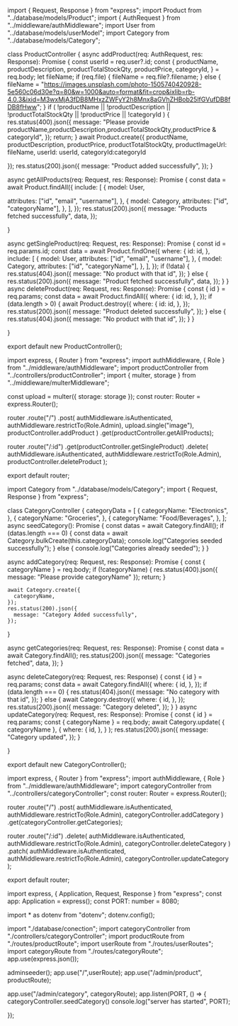 <!-- Product, Category Controller  -->

<!-- get single product and delete product controller -->
<!-- productController.ts -->

import { Request, Response } from "express";
import Product from "../database/models/Product";
import { AuthRequest } from "../middleware/authMiddleware";
import User from "../database/models/userModel";
import Category from "../database/models/Category";

class ProductController {
async addProduct(req: AuthRequest, res: Response): Promise<void> {
const userId = req.user?.id;
const {
productName,
productDescription,
productTotalStockQty,
productPrice,
categoryId,
} = req.body;
let fileName;
if (req.file) {
fileName = req.file?.filename;
} else {
fileName =
"https://images.unsplash.com/photo-1505740420928-5e560c06d30e?q=80&w=1000&auto=format&fit=crop&ixlib=rb-4.0.3&ixid=M3wxMjA3fDB8MHxzZWFyY2h8Mnx8aGVhZHBob25lfGVufDB8fDB8fHww";
}
if (
!productName ||
!productDescription ||
!productTotalStockQty ||
!productPrice ||
!categoryId
) {
res.status(400).json({
message:
"Please provide productName,productDescription,productTotalStockQty,productPrice & categoryId",
});
return;
}
await Product.create({
productName,
productDescription,
productPrice,
productTotalStockQty,
productImageUrl: fileName,
userId: userId,
categoryId:categoryId

});
res.status(200).json({
message: "Product added successfully",
});
}

async getAllProducts(req: Request, res: Response): Promise<void> {
const data = await Product.findAll({
include: [
{
model: User,

<!-- user and product ma relationship vako la user model batw id email username get gareko  -->

attributes: ["id", "email", "username"],
},
{
model: Category,
attributes: ["id", "categoryName"],
},
],
});
res.status(200).json({
message: "Products fetched successfully",
data,
});

}

<!-- add this -->

async getSingleProduct(req: Request, res: Response): Promise<void> {
const id = req.params.id;
const data = await Product.findOne({
where: {
id: id,
},
include: [
{
model: User,
attributes: ["id", "email", "username"],
},
{
model: Category,
attributes: ["id", "categoryName"],
},
],
});
if (!data) {
res.status(404).json({
message: "No product with that id",
});
} else {
res.status(200).json({
message: "Product fetched successfully",
data,
});
}
}
async deleteProduct(req: Request, res: Response): Promise<void> {
const { id } = req.params;
const data = await Product.findAll({
where: {
id: id,
},
});
if (data.length > 0) {
await Product.destroy({
where: {
id: id,
},
});
res.status(200).json({
message: "Product deleted successfully",
});
} else {
res.status(404).json({
message: "No product with that id",
});
}
}

}

export default new ProductController();

<!--update product route  -->
<!--get single product and delete product -->

import express, { Router } from "express";
import authMiddleware, { Role } from "../middleware/authMiddleware";
import productController from "../controllers/productController";
import { multer, storage } from "../middleware/multerMiddleware";

const upload = multer({ storage: storage });
const router: Router = express.Router();

router
.route("/")
.post(
authMiddleware.isAuthenticated,
authMiddleware.restrictTo(Role.Admin),
upload.single("image"),
productController.addProduct
)
.get(productController.getAllProducts);

<!-- add this -->

router
.route("/:id")
.get(productController.getSingleProduct)
.delete(
authMiddleware.isAuthenticated,
authMiddleware.restrictTo(Role.Admin),
productController.deleteProduct
);

export default router;

<!-- add ,get,update and delete category controller -->
<!-- categoryControlller.ts -->

import Category from "../database/models/Category";
import { Request, Response } from "express";

class CategoryController {
categoryData = [
{
categoryName: "Electronics",
},
{
categoryName: "Groceries",
},
{
categoryName: "Food/Beverages",
},
];
async seedCategory(): Promise<void> {
const datas = await Category.findAll();
if (datas.length === 0) {
const data = await Category.bulkCreate(this.categoryData);
console.log("Categories seeded successfully");
} else {
console.log("Categories already seeded");
}
}

async addCategory(req: Request, res: Response): Promise<void> {
const { categoryName } = req.body;
if (!categoryName) {
res.status(400).json({ message: "Please provide categoryName" });
return;
}

    await Category.create({
      categoryName,
    });
    res.status(200).json({
      message: "Category Added successfully",
    });

}

async getCategories(req: Request, res: Response): Promise<void> {
const data = await Category.findAll();
res.status(200).json({
message: "Categories fetched",
data,
});
}

async deleteCategory(req: Request, res: Response) {
const { id } = req.params;
const data = await Category.findAll({
where: {
id,
},
});
if (data.length === 0) {
res.status(404).json({
message: "No category with that id",
});
} else {
await Category.destroy({
where: {
id,
},
});
res.status(200).json({
message: "Category deleted",
});
}
}
async updateCategory(req: Request, res: Response): Promise<void> {
const { id } = req.params;
const { categoryName } = req.body;
await Category.update(
{ categoryName },
{
where: {
id,
},
}
);
res.status(200).json({
message: "Category updated",
});
}

}

export default new CategoryController();

<!-- add ,get,update and delete categoryRoute -->
<!--create  categoryRoute.ts -->

import express, { Router } from "express";
import authMiddleware, { Role } from "../middleware/authMiddleware";
import categoryController from "../controllers/categoryController";
const router: Router = express.Router();

router
.route("/")
.post(
authMiddleware.isAuthenticated,
authMiddleware.restrictTo(Role.Admin),
categoryController.addCategory
)
.get(categoryController.getCategories);

router
.route("/:id")
.delete(
authMiddleware.isAuthenticated,
authMiddleware.restrictTo(Role.Admin),
categoryController.deleteCategory
)
.patch(
authMiddleware.isAuthenticated,
authMiddleware.restrictTo(Role.Admin),
categoryController.updateCategory
);

export default router;

<!-- import route index.ts -->

import express, { Application, Request, Response } from "express";
const app: Application = express();
const PORT: number = 8080;

import \* as dotenv from "dotenv";
dotenv.config();

import "./database/conection";
import categoryController from "./controllers/categoryController";
import productRoute from "./routes/productRoute";
import userRoute from "./routes/userRoutes";
import categoryRoute from "./routes/categoryRoute";
app.use(express.json());

<!-- admin seeder -->

adminseeder();
app.use("/",userRoute);
app.use("/admin/product", productRoute);

<!-- add -->

app.use("/admin/category", categoryRoute);
app.listen(PORT, () => {
categoryController.seedCategory()
console.log("server has started", PORT);

});
